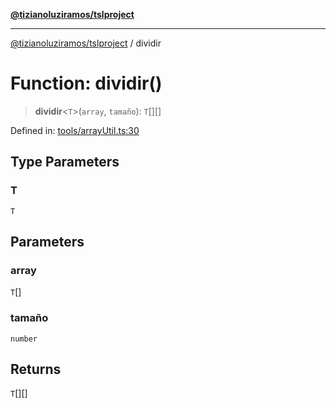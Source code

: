 [**@tizianoluziramos/tslproject**](../README.md)

***

[@tizianoluziramos/tslproject](../globals.md) / dividir

# Function: dividir()

> **dividir**\<`T`\>(`array`, `tamaño`): `T`[][]

Defined in: [tools/arrayUtil.ts:30](https://github.com/tizianoluziramos/TypeScript-Lenguage-Proyect/blob/1a68252d6a31602ecc3346fe4bed87bd01ab43ff/src/tools/arrayUtil.ts#L30)

## Type Parameters

### T

`T`

## Parameters

### array

`T`[]

### tamaño

`number`

## Returns

`T`[][]
